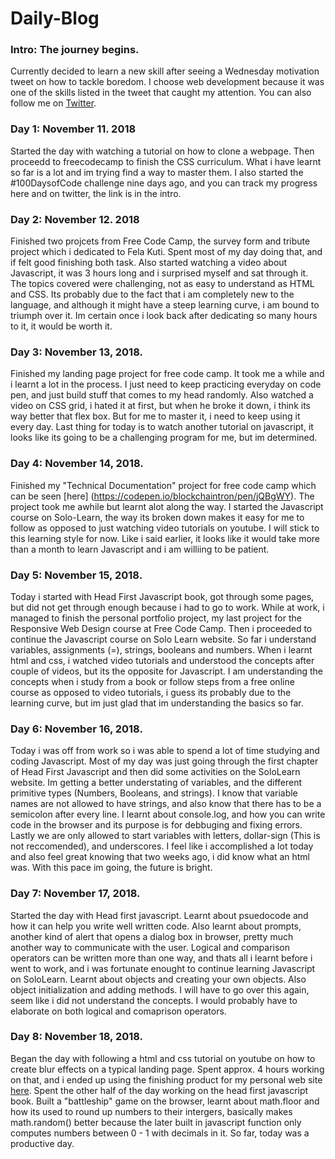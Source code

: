 # Daily-Blog

### Intro: The journey begins.

Currently decided to learn a new skill after seeing a Wednesday motivation tweet on how to tackle boredom. I choose web development because it was one of the skills listed in the tweet that caught my attention. You can also follow me on [Twitter](https://twitter.com/blockchaintron).

### Day 1: November 11. 2018

Started the day with watching a tutorial on how to clone a webpage. Then proceedd to freecodecamp to finish the CSS curriculum. What i have learnt so far is a lot and im trying find a way to master them. I also started the #100DaysofCode challenge nine days ago, and you can track my progress here and on twitter, the link is in the intro.

### Day 2: November 12. 2018

Finished two projcets from Free Code Camp, the survey form and tribute project which i dedicated to Fela Kuti. Spent most of my day doing that, and if felt good finishing both task. Also started watching a video about Javascript, it was 3 hours long and i surprised myself and sat through it. The topics covered were challenging, not as easy to understand as HTML and CSS. Its probably due to the fact that i am completely new to the language, and although it might have a steep learning curve, i am bound to triumph over it. Im certain once i look back after dedicating so many hours to it, it would be worth it.

### Day 3: November 13, 2018.

Finished my landing page project for free code camp. It took me a while and i learnt a lot in the process. I just need to keep practicing everyday on code pen, and just build stuff that comes to my head randomly. Also watched a video on CSS grid, i hated it at first, but when he broke it down, i think its way better that flex box. But for me to master it, i need to keep using it every day. Last thing for today is to watch another tutorial on javascript, it looks like its going to be a challenging program for me, but im determined.

### Day 4: November 14, 2018.

Finished my "Technical Documentation" project for free code camp which can be seen [here] (https://codepen.io/blockchaintron/pen/jQBgWY). The project took me awhile but learnt alot along the way. I started the Javascript course on Solo-Learn, the way its broken down makes it easy for me to follow as opposed to just watching video tutorials on youtube. I will stick to this learning style for now.  Like i said earlier, it looks like it would take more than a month to learn Javascript and i am williing to be patient.


### Day 5: November 15, 2018.

Today i started with Head First Javascript book, got through some pages, but did not get through enough because i had to go to work. While at work, i managed to finish the personal portfolio project, my last project for the Responsive Web Design course at Free Code Camp. Then i proceeded to continue the Javascript course on Solo Learn website. So far i understand variables, assignments (=), strings, booleans and numbers. When i learnt html and css, i watched video tutorials and understood the concepts after couple of videos, but its the opposite for Javascript. I am understanding the concepts when i study from a book or  follow steps from a free online course as opposed to video tutorials, i guess its probably due to the learning curve, but im just glad that im understanding the basics so far. 

### Day 6: November 16, 2018.

Today i was off from work so i was able to spend a lot of time studying and coding Javascript. Most of my day was just going through the first chapter of Head First Javascript and then did some activities on the SoloLearn website. Im getting a better understating of variables, and the different primitive types (Numbers, Booleans, and strings). I know that variable names are not allowed to have strings, and also know that there has to be a semicolon after every line. I learnt about console.log, and how you can write code in the browser and its purpose is for debbuging and fixing errors. Lastly we are only allowed to start variables with letters, dollar-sign (This is not reccomended), and underscores. I feel like i accomplished a lot today and also feel great knowing that two weeks ago, i did know what an html was. With this pace im going, the future is bright.

### Day 7: November 17, 2018.

Started the day with Head first javascript. Learnt about psuedocode and how it can help you write well written code. Also learnt about prompts, another kind of alert that opens a dialog box in browser, pretty much another way to communicate with the user. Logical and comparison operators can be written more than one way, and thats all i learnt before i went to work, and i was fortunate enought to continue learning Javascript on SoloLearn. Learnt about objects and creating your own objects. Also object initialization and adding methods. I will have to go over this again, seem like i did not understand the concepts. I would probably have to elaborate on both logical and comaprison operators. 

### Day 8: November 18, 2018.

Began the day with following a html and css tutorial on youtube on how to create blur effects on a typical landing page. Spent approx. 4 hours working on that, and i ended up using the finishing product for my personal web site [here](https://oluadeleye.io). Spent the other half of the day working on the head first javascript book. Built a "battleship" game on the browser, learnt about math.floor and how its used to round up numbers to their intergers, basically makes math.random() better because the later built in javascript function only computes numbers between 0 - 1 with decimals in it. So far, today was a productive day.
